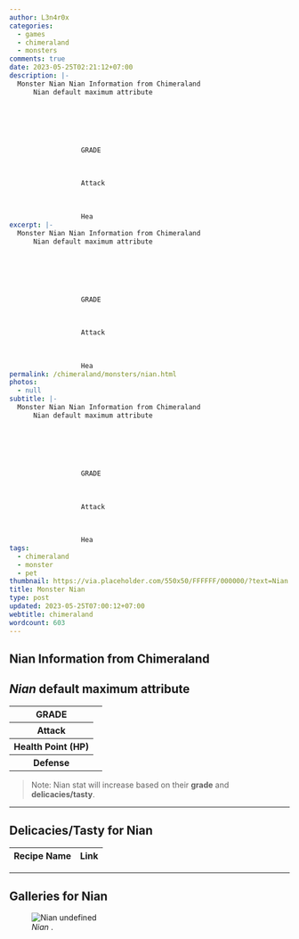 ```yaml
---
author: L3n4r0x
categories:
  - games
  - chimeraland
  - monsters
comments: true
date: 2023-05-25T02:21:12+07:00
description: |-
  Monster Nian Nian Information from Chimeraland
      Nian default maximum attribute
      
        
          
            
              
                
                  GRADE
                  
                
                
                  Attack
                  
                
                
                  Hea
excerpt: |-
  Monster Nian Nian Information from Chimeraland
      Nian default maximum attribute
      
        
          
            
              
                
                  GRADE
                  
                
                
                  Attack
                  
                
                
                  Hea
permalink: /chimeraland/monsters/nian.html
photos:
  - null
subtitle: |-
  Monster Nian Nian Information from Chimeraland
      Nian default maximum attribute
      
        
          
            
              
                
                  GRADE
                  
                
                
                  Attack
                  
                
                
                  Hea
tags:
  - chimeraland
  - monster
  - pet
thumbnail: https://via.placeholder.com/550x50/FFFFFF/000000/?text=Nian
title: Monster Nian
type: post
updated: 2023-05-25T07:00:12+07:00
webtitle: chimeraland
wordcount: 603
---
```


<link
  rel="stylesheet"
  href="https://rawcdn.githack.com/dimaslanjaka/Web-Manajemen/870a349/css/bootstrap-5-3-0-alpha3-wrapper.css"
/>
<section id="bootstrap-wrapper">
  <div data-bs-theme="dark">
    <h2>Nian Information from Chimeraland</h2>
    <h2 id="attribute"><i>Nian</i> default maximum attribute</h2>
    <div class="row">
      <div class="col mb-2">
        <div class="card">
          <div class="card-body">
            <table>
              <tr>
                <th>GRADE</th>
                <td><br /></td>
              </tr>
              <tr>
                <th>Attack</th>
                <td></td>
              </tr>
              <tr>
                <th>Health Point (HP)</th>
                <td></td>
              </tr>
              <tr>
                <th>Defense</th>
                <td></td>
              </tr>
            </table>
          </div>
        </div>
      </div>
    </div>
    <blockquote class="bd-callout bd-callout-warning">
      Note: Nian stat will increase based on their <b>grade</b> and
      <b>delicacies/tasty</b>.
    </blockquote>
    <hr />
    <h2 id="delicacies">Delicacies/Tasty for Nian</h2>
    <div class="card">
      <div class="card-body">
        <div class="table-responsive">
          <table class="table table-striped">
            <thead>
              <tr>
                <th>Recipe Name</th>
                <th>Link</th>
              </tr>
            </thead>
            <tbody></tbody>
          </table>
        </div>
      </div>
    </div>
    <hr />
    <div id="gallery">
      <h2>Galleries for Nian</h2>
      <div class="row">
        <div class="col-lg-6 col-12">
          <figure>
            <img
              src="https://www.webmanajemen.com/undefined"
              alt="Nian undefined"
            />
            <figcaption style="word-wrap: break-word"><i>Nian</i> .</figcaption>
          </figure>
        </div>
      </div>
    </div>
  </div>
</section>